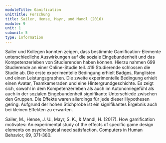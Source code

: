 ```yaml
---
moduleTitle: Gamification
unitTitle: Forschung
title: Sailer, Hense, Mayr, und Mandl (2016)
module: 9
unit: 1
subunit: 5
type: information
---
```


Sailer und Kollegen konnten zeigen, dass bestimmte Gamification-Elemente unterschiedliche Auswirkungen auf die soziale Eingebundenheit und das Kompetenzerleben von Studierenden haben können. Hierzu nahmen 699 Studierende an einer Online-Studie teil. 419 Studierende schlossen die Studie ab. Die erste experimentelle Bedingung erhielt Badges, Ranglisten und einen Leistungsgraphen. Die zweite experimentelle Bedingung erhielt einen Avatar, Teamkameraden und eine Hintergrundgeschichte. Es zeigt sich, sowohl in dem Kompetenzerleben als auch im Autonomiegefühl als auch in der sozialen Eingebundenheit signifikante Unterschiede zwischen den Gruppen. Die Effekte waren allerdings für jede dieser Hypothesen gering. Aufgrund der hohen Stichprobe ist ein signifikantes Ergebnis auch bei kleinen Effekten zu erwarten.


Sailer, M., Hense, J. U., Mayr, S. K., & Mandl, H. (2017). How gamification motivates: An experimental study of the effects of specific game design elements on psychological need satisfaction. Computers in Human Behavior, 69, 371-380.